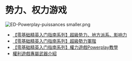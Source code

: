 势力、权力游戏
=======


![ED-Powerplay-puissances smaller.png](https://cdn.elitedanger.cn/FvZQnOCckMtNVJ4BL7khrkLeB7xd.png)


* [【零基础精英入门指南系列】超級势力、地方派系、影响力](【零基础精英入门指南系列】超級勢力、地方派系、派系狀態、影响力.md)
* [【零基础精英入门指南系列】超級勢力軍階](【零基础精英入门指南系列】超級勢力軍階.md)
* [【零基础精英入门指南系列】權力遊戲Powerplay教學](【零基础精英入门指南系列】權力遊戲Powerplay教學.md)
* [權利遊戲專屬武器介紹](權利遊戲專屬武器介紹.md)

